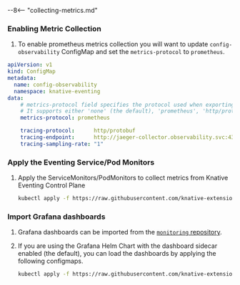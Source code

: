 --8<-- "collecting-metrics.md"

### Enabling Metric Collection

1. To enable prometheus metrics collection you will want to update `config-observability` ConfigMap and set the `metrics-protocol` to `prometheus`.

```yaml
apiVersion: v1
kind: ConfigMap
metadata:
  name: config-observability
  namespace: knative-eventing
data:
    # metrics-protocol field specifies the protocol used when exporting metrics
    # It supports either 'none' (the default), 'prometheus', 'http/protobuf' (OTLP HTTP), 'grpc' (OTLP gRPC)
    metrics-protocol: prometheus

    tracing-protocol:      http/protobuf
    tracing-endpoint:      http://jaeger-collector.observability.svc:4318/v1/traces
    tracing-sampling-rate: "1"
```

### Apply the Eventing Service/Pod Monitors

1. Apply the ServiceMonitors/PodMonitors to collect metrics from Knative Eventing Control Plane

    ```bash
    kubectl apply -f https://raw.githubusercontent.com/knative-extensions/monitoring/main/config/eventing-monitors.yaml
    ```
### Import Grafana dashboards

1. Grafana dashboards can be imported from the [`monitoring` repository](https://github.com/knative-extensions/monitoring).

1. If you are using the Grafana Helm Chart with the dashboard sidecar enabled (the default), you can load the dashboards by applying the following configmaps.

    ```bash
    kubectl apply -f https://raw.githubusercontent.com/knative-extensions/monitoring/main/config/configmap-eventing-dashboard.yaml
    ```
